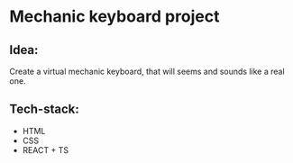# Mechanic keyboard project

## Idea:

Create a virtual mechanic keyboard, that will seems and sounds like a real one.

## Tech-stack:

- HTML
- CSS
- REACT + TS
